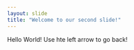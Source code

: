 ```yaml
---
layout: slide
title: "Welcome to our second slide!"
---
```

Hello World!
Use hte left arrow to go back!
